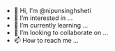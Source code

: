 - 👋 Hi, I’m @nipunsinghsheti
- 👀 I’m interested in ...
- 🌱 I’m currently learning ...
- 💞️ I’m looking to collaborate on ...
- 📫 How to reach me ...

<!---
nipunsinghsheti/nipunsinghsheti is a ✨ special ✨ repository because its `README.md` (this file) appears on your GitHub profile.
You can click the Preview link to take a look at your changes.
--->
